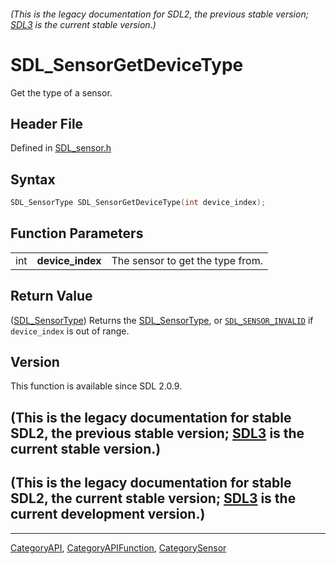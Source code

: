 ###### (This is the legacy documentation for SDL2, the previous stable version; [SDL3](https://wiki.libsdl.org/SDL3/) is the current stable version.)
# SDL_SensorGetDeviceType

Get the type of a sensor.

## Header File

Defined in [SDL_sensor.h](https://github.com/libsdl-org/SDL/blob/SDL2/include/SDL_sensor.h)

## Syntax

```c
SDL_SensorType SDL_SensorGetDeviceType(int device_index);
```

## Function Parameters

|     |                  |                                  |
| --- | ---------------- | -------------------------------- |
| int | **device_index** | The sensor to get the type from. |

## Return Value

([SDL_SensorType](SDL_SensorType)) Returns the
[SDL_SensorType](SDL_SensorType), or
[`SDL_SENSOR_INVALID`](SDL_SENSOR_INVALID) if `device_index` is out of
range.

## Version

This function is available since SDL 2.0.9.

## (This is the legacy documentation for stable SDL2, the previous stable version; [SDL3](https://wiki.libsdl.org/SDL3/) is the current stable version.)



## (This is the legacy documentation for stable SDL2, the current stable version; [SDL3](https://wiki.libsdl.org/SDL3/) is the current development version.)



----
[CategoryAPI](CategoryAPI), [CategoryAPIFunction](CategoryAPIFunction), [CategorySensor](CategorySensor)

